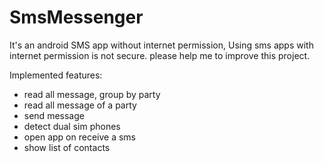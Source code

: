 # SmsMessenger
It's an android SMS app without internet permission, Using sms apps with internet permission is not secure. please help me to improve this project.

Implemented features:
* read all message, group by party
* read all message of a party
* send message
* detect dual sim phones
* open app on receive a sms
* show list of contacts